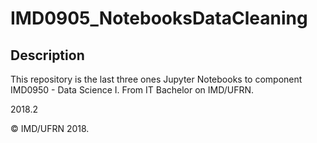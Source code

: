 # IMD0905_NotebooksDataCleaning

## Description 
This repository is the last three ones Jupyter Notebooks to component IMD0950 - Data Science I. 
From IT Bachelor on IMD/UFRN.

2018.2

&copy; IMD/UFRN 2018.
